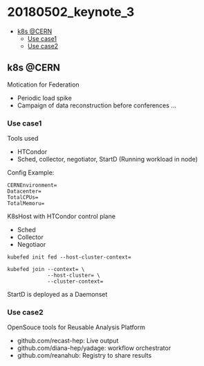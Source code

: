 # 20180502_keynote_3

<!-- MarkdownTOC -->

- [k8s @CERN](#k8s-cern)
  - [Use case1](#use-case1)
  - [Use case2](#use-case2)

<!-- /MarkdownTOC -->


## k8s @CERN

Motication for Federation
* Periodic load spike
* Campaign of data reconstruction before conferences ...


### Use case1

Tools used
* HTCondor
* Sched, collector, negotiator, StartD (Running workload in node)


Config Example:
```
CERNEnvironment=
Datacenter=
TotalCPUs=
TotalMemoru=
```


K8sHost with HTCondor control plane
* Sched
* Collector
* Negotiaor

```
kubefed init fed --host-cluster-context=

kubefed join --context= \
             --host-cluster= \
             --cluster-context=
```

StartD is deployed as a Daemonset


### Use case2

OpenSouce tools for Reusable Analysis Platform
* github.com/recast-hep:       Live output
* github.com/diana-hep/yadage: workflow orchestrator
* github.com/reanahub:         Registry to share results


